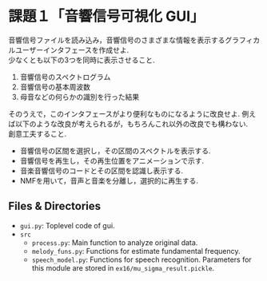 # 課題１「音響信号可視化 GUI」
音響信号ファイルを読み込み，音響信号のさまざまな情報を表示するグラフィカルユーザーインタフェースを作成せよ.  
少なくとも以下の3つを同時に表示させること.
  1. 音響信号のスペクトログラム
  2. 音響信号の基本周波数
  3. 母音などの何らかの識別を行った結果

そのうえで，このインタフェースがより便利なものになるように改良せよ. 例えば以下のような改良が考えられるが，もちろんこれ以外の改良でも構わない.  
創意工夫すること.
- 音響信号の区間を選択し，その区間のスペクトルを表示する.
- 音響信号を再生し，その再生位置をアニメーションで示す.
- 音楽音響信号のコードとその区間を認識し表示する.
- NMFを用いて，音声と音楽を分離し，選択的に再生する.

## Files & Directories
- `gui.py`: Toplevel code of gui.
- `src`
  + `process.py`: Main function to analyze original data.
  + `melody_funs.py`: Functions for estimate fundamental frequency.
  + `speech_model.py`: Functions for speech recognition. Parameters for this module are stored in `ex16/mu_sigma_result.pickle`.